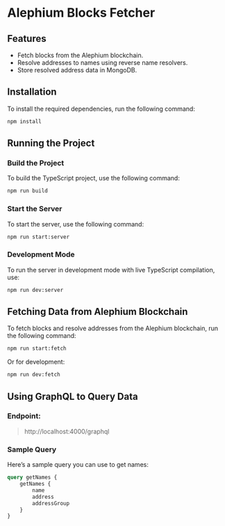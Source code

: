 # Alephium Blocks Fetcher

## Features

- Fetch blocks from the Alephium blockchain.
- Resolve addresses to names using reverse name resolvers.
- Store resolved address data in MongoDB.

## Installation

To install the required dependencies, run the following command:

```bash
npm install
```

## Running the Project

### Build the Project

To build the TypeScript project, use the following command:

```bash
npm run build
```

### Start the Server

To start the server, use the following command:

```bash
npm run start:server
```

### Development Mode

To run the server in development mode with live TypeScript compilation, use:

```bash
npm run dev:server
```

## Fetching Data from Alephium Blockchain

To fetch blocks and resolve addresses from the Alephium blockchain, run the following command:

```bash
npm run start:fetch
```

Or for development:

```bash
npm run dev:fetch
```

## Using GraphQL to Query Data

### Endpoint:

> http://localhost:4000/graphql

### Sample Query

Here’s a sample query you can use to get names:

```graphql
query getNames {
    getNames {
        name
        address
        addressGroup
    }
}
```
